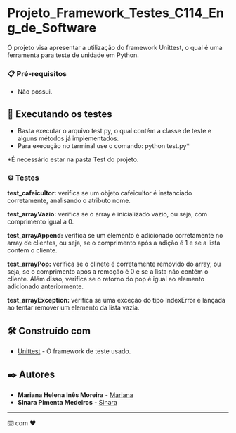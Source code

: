 # Projeto_Framework_Testes_C114_Eng_de_Software

O projeto visa apresentar a utilização do framework Unittest, o qual é uma ferramenta para teste de unidade em Python.

### 📋 Pré-requisitos

- Não possui.

## 🚀 Executando os testes

- Basta executar o arquivo test.py, o qual contém a classe de teste e alguns métodos já implementados.
- Para execução no terminal use o comando: python test.py*

*É necessário estar na pasta Test do projeto.

### ⚙️ Testes

**test_cafeicultor:** verifica se um objeto cafeicultor é instanciado corretamente, analisando o atributo nome.

**test_arrayVazio:** verifica se o array é inicializado vazio, ou seja, com comprimento igual a 0.

**test_arrayAppend:** verifica se um elemento é adicionado corretamente no array de clientes, ou seja, se o comprimento após a adição é 1 e se a lista contém o cliente.

**test_arrayPop:** verifica se o clinete é corretamente removido do array, ou seja, se o comprimento após a remoção é 0 e se a lista não contém o cliente. Além disso, verifica se o retorno do pop é igual ao elemento adicionado anteriormente.

**test_arrayException:** verifica se uma exceção do tipo IndexError é lançada ao tentar remover um elemento da lista vazia.

## 🛠️ Construído com

* [Unittest](https://docs.python.org/3/library/unittest.html) - O framework de teste usado.

## ✒️ Autores


* **Mariana Helena Inês Moreira** - [Mariana](https://github.com/Mariana-Helena)
* **Sinara Pimenta Medeiros** - [Sinara](https://github.com/SinaraPimenta)

---
⌨️ com ❤️ 
